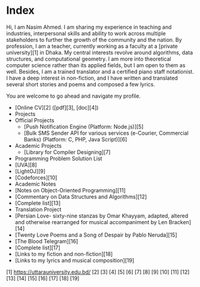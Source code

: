 # Index

Hi, I am Nasim Ahmed. I am sharing my experience in teaching and industries, interpersonal skills and ability to work across multiple stakeholders to further the growth of the community and the nation. By profession, I am a teacher, currently working as a faculty at a [private university][1] in Dhaka. My central interests revolve around algorithms, data structures, and computational geometry. I am more into theoretical computer science rather than its applied fields, but I am open to them as well. Besides, I am a trained translator and a certified piano staff notationist. I have a deep interest in non-fiction, and I have written and translated several short stories and poems and composed a few lyrics.  

You are welcome to go ahead and navigate my profile.

*  [Online CV][2] ([pdf][3], [doc][4])
*  Projects
  *  Official Projects
      *  [Push Notification Engine (Platform: Node.js)][5]
      *  [Bulk SMS Sender API for various services (e-Courier, Commercial Banks) (Platform: C, PHP, Java Script)][6]
  *  Academic Projects
      *  [Library for Compiler Designing][7]
*  Programming Problem Solution List
  *  [UVA][8]
  *  [LightOJ][9]
  *  [Codeforces][10]
*  Academic Notes
  *  [Notes on Object-Oriented Programming][11]
  *  [Commentary on Data Structures and Algorithms][12]
  *  [Complete list][13]
*  Translation Project
  *  [Persian Love- sixty-nine stanzas by Omar Khayyam, adapted, altered and otherwise rearranged for musical accompaniment by Len Bracken][14]
  *  [Twenty Love Poems and a Song of Despair by Pablo Neruda][15]
  *  [The Blood Telegram][16]
  *  [Complete list][17]
*  [Links to my fiction and non-fiction][18]
*  [Links to my lyrics and musical composition][19]

[1] https://uttarauniversity.edu.bd/
[2]
[3]
[4]
[5]
[6]
[7]
[8]
[9]
[10]
[11]
[12]
[13]
[14]
[15]
[16]
[17]
[18]
[19]
